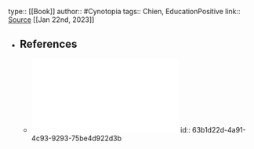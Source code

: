 type:: [[Book]]
author:: #Cynotopia 
tags:: Chien, EducationPositive
link:: [Source](https://cynotopia.online/produit/initiation-a-leducation-positive)
[[Jan 22nd, 2023]]

- ## References
	- ![Initiation education positive_cynotopia.pdf](../assets/Initiation_education_positive_cynotopia_1672599295134_0.pdf)
	  id:: 63b1d22d-4a91-4c93-9293-75be4d922d3b